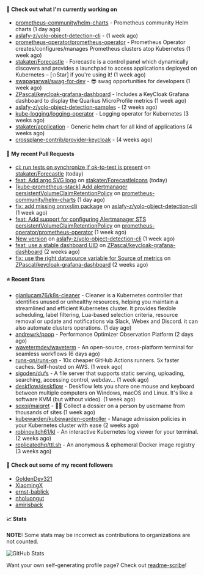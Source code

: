 #### 👷 Check out what I'm currently working on

- [prometheus-community/helm-charts](https://github.com/prometheus-community/helm-charts) - Prometheus community Helm charts (1 day ago)
- [aslafy-z/yolo-object-detection-cli](https://github.com/aslafy-z/yolo-object-detection-cli) -  (1 week ago)
- [prometheus-operator/prometheus-operator](https://github.com/prometheus-operator/prometheus-operator) - Prometheus Operator creates/configures/manages Prometheus clusters atop Kubernetes (1 week ago)
- [stakater/Forecastle](https://github.com/stakater/Forecastle) - Forecastle is a control panel which dynamically discovers and provides a launchpad to access applications deployed on Kubernetes  – [✩Star] if you&#39;re using it! (1 week ago)
- [swapagarwal/swag-for-dev](https://github.com/swapagarwal/swag-for-dev) - 😎 swag opportunities for developers (1 week ago)
- [ZPascal/keycloak-grafana-dashboard](https://github.com/ZPascal/keycloak-grafana-dashboard) - Includes a KeyCloak Grafana dashboard to display the Quarkus MicroProfile metrics (1 week ago)
- [aslafy-z/yolo-object-detection-samples](https://github.com/aslafy-z/yolo-object-detection-samples) -  (2 weeks ago)
- [kube-logging/logging-operator](https://github.com/kube-logging/logging-operator) - Logging operator for Kubernetes (3 weeks ago)
- [stakater/application](https://github.com/stakater/application) - Generic helm chart for all kind of applications (4 weeks ago)
- [crossplane-contrib/provider-keycloak](https://github.com/crossplane-contrib/provider-keycloak) -  (4 weeks ago)



#### 🔨 My recent Pull Requests

- [ci: run tests on synchronize if ok-to-test is present](https://github.com/stakater/Forecastle/pull/469) on [stakater/Forecastle](https://github.com/stakater/Forecastle) (today)
- [feat: Add argo SVG logo](https://github.com/stakater/ForecastleIcons/pull/40) on [stakater/ForecastleIcons](https://github.com/stakater/ForecastleIcons) (today)
- [[kube-prometheus-stack] Add alertmanager persistentVolumeClaimRetentionPolicy](https://github.com/prometheus-community/helm-charts/pull/5078) on [prometheus-community/helm-charts](https://github.com/prometheus-community/helm-charts) (1 day ago)
- [fix: add missing onnxslim package](https://github.com/aslafy-z/yolo-object-detection-cli/pull/30) on [aslafy-z/yolo-object-detection-cli](https://github.com/aslafy-z/yolo-object-detection-cli) (1 week ago)
- [feat: Add support for configuring Alertmanager STS persistentVolumeClaimRetentionPolicy](https://github.com/prometheus-operator/prometheus-operator/pull/7183) on [prometheus-operator/prometheus-operator](https://github.com/prometheus-operator/prometheus-operator) (1 week ago)
- [New version](https://github.com/aslafy-z/yolo-object-detection-cli/pull/13) on [aslafy-z/yolo-object-detection-cli](https://github.com/aslafy-z/yolo-object-detection-cli) (1 week ago)
- [feat: use a stable dashboard UID](https://github.com/ZPascal/keycloak-grafana-dashboard/pull/6) on [ZPascal/keycloak-grafana-dashboard](https://github.com/ZPascal/keycloak-grafana-dashboard) (2 weeks ago)
- [fix: use the right datasource variable for Source of metrics](https://github.com/ZPascal/keycloak-grafana-dashboard/pull/5) on [ZPascal/keycloak-grafana-dashboard](https://github.com/ZPascal/keycloak-grafana-dashboard) (2 weeks ago)

#### ⭐ Recent Stars

- [gianlucam76/k8s-cleaner](https://github.com/gianlucam76/k8s-cleaner) - Cleaner is a Kubernetes controller that identifies unused or unhealthy resources, helping you maintain a streamlined and efficient Kubernetes cluster. It provides flexible scheduling, label filtering, Lua-based selection criteria, resource removal or update and notifications via Slack, Webex and Discord. it can also automate clusters operations. (1 day ago)
- [andrewrk/poop](https://github.com/andrewrk/poop) - Performance Optimizer Observation Platform (2 days ago)
- [wavetermdev/waveterm](https://github.com/wavetermdev/waveterm) - An open-source, cross-platform terminal for seamless workflows (6 days ago)
- [runs-on/runs-on](https://github.com/runs-on/runs-on) - 10x cheaper GitHub Actions runners. 5x faster caches. Self-hosted on AWS. (1 week ago)
- [sigoden/dufs](https://github.com/sigoden/dufs) - A file server that supports static serving, uploading, searching, accessing control, webdav... (1 week ago)
- [deskflow/deskflow](https://github.com/deskflow/deskflow) - Deskflow lets you share one mouse and keyboard between multiple computers on Windows, macOS and Linux. It&#39;s like a software KVM (but without video). (1 week ago)
- [soxoj/maigret](https://github.com/soxoj/maigret) - 🕵️‍♂️ Collect a dossier on a person by username from thousands of sites (1 week ago)
- [kubewarden/kubewarden-controller](https://github.com/kubewarden/kubewarden-controller) - Manage admission policies in your Kubernetes cluster with ease (2 weeks ago)
- [robinovitch61/kl](https://github.com/robinovitch61/kl) - An interactive Kubernetes log viewer for your terminal. (2 weeks ago)
- [replicatedhq/ttl.sh](https://github.com/replicatedhq/ttl.sh) - An anonymous &amp; ephemeral Docker image registry (3 weeks ago)

#### 👯 Check out some of my recent followers

- [GoldenDev321](https://github.com/GoldenDev321)
- [XiaomingX](https://github.com/XiaomingX)
- [ernst-bablick](https://github.com/ernst-bablick)
- [nholuongut](https://github.com/nholuongut)
- [amirisback](https://github.com/amirisback)

#### 📈 Stats

**NOTE:** Some stats may be incorrect as contributions to organizations
are not counted.

![GitHub Stats](https://github-readme-stats.vercel.app/api?username=aslafy-z&count_private=false&theme=tokyonight&show_icons=true)

Want your own self-generating profile page? Check out [readme-scribe](https://github.com/muesli/readme-scribe)!
